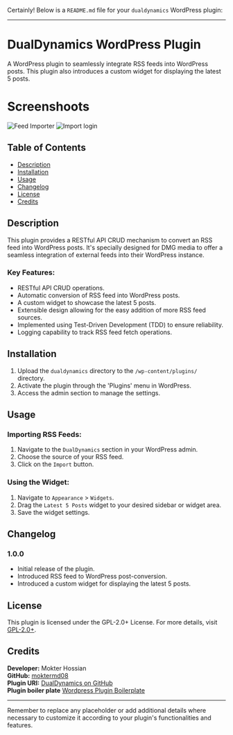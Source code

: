 Certainly! Below is a `README.md` file for your `dualdynamics` WordPress plugin:

---

# DualDynamics WordPress Plugin

A  WordPress plugin to seamlessly integrate RSS feeds into WordPress posts. This plugin also introduces a custom widget for displaying the latest 5 posts.

# Screenshoots 
![Feed Importer](public/images/importer.png)
![Import login ](public/images/loger.png)


## Table of Contents

- [Description](#description)
- [Installation](#installation)
- [Usage](#usage)
- [Changelog](#changelog)
- [License](#license)
- [Credits](#credits)

## Description

This plugin provides a RESTful API CRUD mechanism to convert an RSS feed into WordPress posts. It's specially designed for DMG media to offer a seamless integration of external feeds into their WordPress instance.

### Key Features:

- RESTful API CRUD operations.
- Automatic conversion of RSS feed into WordPress posts.
- A custom widget to showcase the latest 5 posts.
- Extensible design allowing for the easy addition of more RSS feed sources.
- Implemented using Test-Driven Development (TDD) to ensure reliability.
- Logging capability to track RSS feed fetch operations.

## Installation

1. Upload the `dualdynamics` directory to the `/wp-content/plugins/` directory.
2. Activate the plugin through the 'Plugins' menu in WordPress.
3. Access the admin section to manage the settings.

## Usage

### Importing RSS Feeds:

1. Navigate to the `DualDynamics` section in your WordPress admin.
2. Choose the source of your RSS feed.
3. Click on the `Import` button.

### Using the Widget:

1. Navigate to `Appearance` > `Widgets`.
2. Drag the `Latest 5 Posts` widget to your desired sidebar or widget area.
3. Save the widget settings.

## Changelog

### 1.0.0

- Initial release of the plugin.
- Introduced RSS feed to WordPress post-conversion.
- Introduced a custom widget for displaying the latest 5 posts.

## License

This plugin is licensed under the GPL-2.0+ License. For more details, visit [GPL-2.0+](http://www.gnu.org/licenses/gpl-2.0.txt).

## Credits

**Developer:** Mokter Hossian  
**GitHub:** [moktermd08](https://github.com/moktermd08)  
**Plugin URI:** [DualDynamics on GitHub](https://github.com/moktermd08/dueldynamics)  
**Plugin boiler plate** [Wordpress Plugin Boilerplate]([https://github.com/moktermd08/dueldynamics](https://github.com/DevinVinson/WordPress-Plugin-Boilerplate/tree/master))  

---

Remember to replace any placeholder or add additional details where necessary to customize it according to your plugin's functionalities and features.
